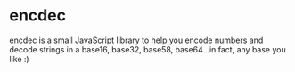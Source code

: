 encdec
======
encdec is a small JavaScript library to help you encode numbers and decode strings in a base16, base32, base58, base64...in fact, any base you like :)

